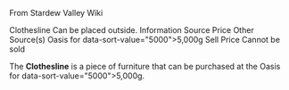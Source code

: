 From Stardew Valley Wiki

Clothesline Can be placed outside. Information Source Price Other Source(s) Oasis for data-sort-value="5000"&gt;5,000g Sell Price Cannot be sold

The **Clothesline** is a piece of furniture that can be purchased at the Oasis for data-sort-value="5000"&gt;5,000g.